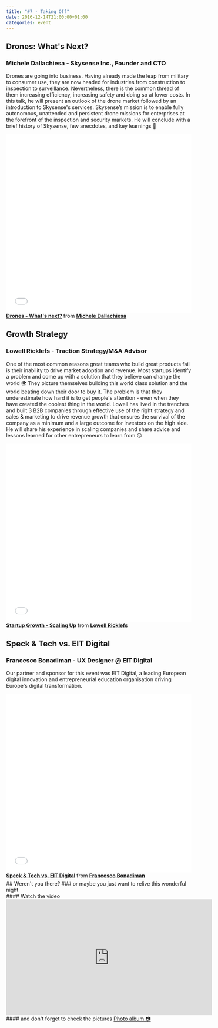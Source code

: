 ```yaml
---
title: "#7 - Taking Off"
date: 2016-12-14T21:00:00+01:00
categories: event
---
```


## Drones: What's Next?

### Michele Dallachiesa - Skysense Inc., Founder and CTO

Drones are going into business. Having already made the leap from military to consumer use, they are now headed for industries from construction to inspection to surveillance. Nevertheless, there is the common thread of them increasing efficiency, increasing safety and doing so at lower costs.
In this talk, he will present an outlook of the drone market followed by an introduction to Skysense's services. Skysense’s mission is to enable fully autonomous, unattended and persistent drone missions for enterprises at the forefront of the inspection and security markets. He will conclude with a brief history of Skysense, few anecdotes, and key learnings 🙂

<iframe src="//www.slideshare.net/slideshow/embed_code/key/YxbTKOIBPveBf" width="100%" height="485" frameborder="0" marginwidth="0" marginheight="0" scrolling="no" allowfullscreen>
</iframe>
<div style="margin-bottom:5px">
<strong>
<a href="//www.slideshare.net/speckandtech/drones-whats-next" title="Drones - What&#x27;s next?" target="_blank">Drones - What&#x27;s next?</a>
</strong> from <strong><a target="_blank" href="//www.linkedin.com/in/dallachiesa/">Michele Dallachiesa</a></strong>
</div>

## Growth Strategy

### Lowell Ricklefs - Traction Strategy/M&A Advisor

One of the most common reasons great teams who build great products fail is their inability to drive market adoption and revenue.
Most startups identify a problem and come up with a solution that they believe can change the world 🌍 They picture themselves building this world class solution and the world beating down their door to buy it. The problem is that they underestimate how hard it is to get people's attention - even when they have created the coolest thing in the world. Lowell has lived in the trenches and built 3 B2B companies through effective use of the right strategy and sales & marketing to drive revenue growth that ensures the survival of the company as a minimum and a large outcome for investors on the high side. He will share his experience in scaling companies and share advice and lessons learned for other entrepreneurs to learn from 😏

<iframe src="//www.slideshare.net/slideshow/embed_code/key/BZW3CWBX50Uqaj" width="100%" height="485" frameborder="0" marginwidth="0" marginheight="0" scrolling="no" allowfullscreen>
</iframe>
<div style="margin-bottom:5px">
<strong>
<a href="//www.slideshare.net/speckandtech/startup-growth-scaling-up-71104614" title="Startup Growth - Scaling Up" target="_blank">Startup Growth - Scaling Up</a>
</strong> from <strong><a target="_blank" href="//www.linkedin.com/in/lowell-ricklefs-1944b5/">Lowell Ricklefs</a></strong>
</div>

## Speck &amp; Tech vs. EIT Digital

### Francesco Bonadiman - UX Designer @ EIT Digital

Our partner and sponsor for this event was EIT Digital, a leading European digital innovation and entrepreneurial education organisation driving Europe's digital transformation.

<iframe src="//www.slideshare.net/slideshow/embed_code/key/mN0XHeJcvSIrTk" width="100%" height="485" frameborder="0" marginwidth="0" marginheight="0" scrolling="no" allowfullscreen>
</iframe>
<div style="margin-bottom:5px">
<strong>
<a href="//www.slideshare.net/franzonadiman/speck-tech-vs-eit-digital" title="Speck &amp; Tech vs. EIT Digital" target="_blank">Speck &amp; Tech vs. EIT Digital</a>
</strong> from <strong><a target="_blank" href="//francescobonadiman.com">Francesco Bonadiman</a></strong>
</div>
## Weren't you there?
### or maybe you just want to relive this wonderful night
<section class="fb-links">
#### Watch the video
<iframe width="560" height="315" src="https://www.youtube.com/embed/NU9hNEdtABE?start=675" frameborder="0" allow="accelerometer; autoplay; clipboard-write; encrypted-media; gyroscope; picture-in-picture" allowfullscreen></iframe>
#### and don't forget to check the pictures
<a id="fb_photo_album" class="btn-facebook" target="_blank" href="//www.facebook.com/media/set/?set=a.597265887138037.1073741835.476076519256975&type=1&l=dba18f7216">Photo album &#128247;</a>
</section>
